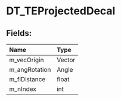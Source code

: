# DT_TEProjectedDecal

## Fields:

| Name | Type |
| :--- | :--- |
| m_vecOrigin | Vector |
| m_angRotation | Angle |
| m_flDistance | float |
| m_nIndex | int |
